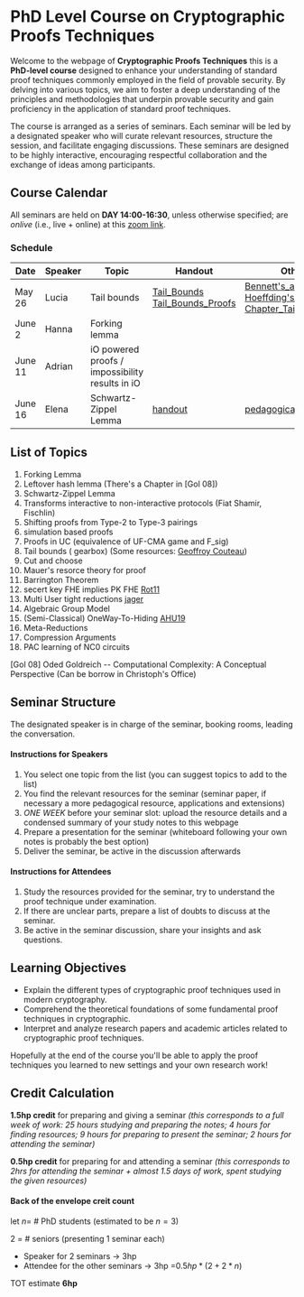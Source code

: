 # PhD Level Course on Cryptographic Proofs Techniques

Welcome to the webpage of **Cryptographic Proofs Techniques** this is a **PhD-level course** designed to enhance your understanding of standard proof techniques commonly employed in the field of provable security. By delving into various topics, we aim to foster a deep understanding of the principles and methodologies that underpin provable security and gain proficiency in the application of standard proof techniques. 

The course is arranged as a series of seminars. Each seminar will be led by a designated speaker who will curate relevant resources, structure the session, and facilitate engaging discussions. These seminars are designed to be highly interactive, encouraging respectful collaboration and the exchange of ideas among participants. 

## Course Calendar
All seminars are held on **DAY 14:00-16:30**, unless otherwise specified; are *onlive* (i.e., live + online) at this [zoom link](https://chalmers.zoom.us/j/61632716053).

### Schedule
Date | Speaker | Topic | Handout | Other Resources 
---|---|---|---| --- 
May 26  | Lucia | Tail bounds | [Tail_Bounds](Tail_Bounds.pdf)  [Tail_Bounds_Proofs](Tail%20Bound%20Proofs.pdf)| [Bennett's_and_Berstain_Inequality](Bennett's%20and%20Berstain%20Inequality.pdf) [Hoeffding's_Inequality](Hoeffding's%20Inequality.pdf) [Chapter_Tail_Bounds](Introduction%20to%20Probability%20for%20Computing%20-%20Chapter%2018%20-%20Tail%20Bounds.pdf)
June 2 | Hanna | Forking lemma |
June 11 | Adrian | iO powered proofs / impossibility results in iO|
June 16 | Elena | Schwartz-Zippel Lemma | [handout]() | [pedagogical](https://en.m.wikipedia.org/wiki/Schwartz%E2%80%93Zippel_lemma) 


## List of Topics

1. Forking Lemma
2. Leftover hash lemma (There's a Chapter in [Gol 08])
3. Schwartz-Zippel Lemma
4. Transforms interactive to non-interactive protocols (Fiat Shamir, Fischlin)
5. Shifting proofs from Type-2 to Type-3 pairings
6. simulation based proofs
7. Proofs in UC (equivalence of UF-CMA game and F_sig)
8. Tail bounds ( gearbox) (Some resources: [Geoffroy Couteau](https://geoffroycouteau.github.io/cheat-sheet/))
9.  Cut and choose
10. Mauer's resorce theory for proof
11. Barrington Theorem
12. secert key FHE implies PK FHE [Rot11](https://www.iacr.org/archive/tcc2011/65970216/65970216.pdf)
13. Multi User tight reductions [jager](https://eprint.iacr.org/2021/235.pdf)
14. Algebraic Group Model
15. (Semi-Classical) OneWay-To-Hiding [AHU19](https://eprint.iacr.org/2018/904.pdf)
16. Meta-Reductions
17. Compression Arguments
18. PAC learning of NC0 circuits

[Gol 08] Oded Goldreich -- Computational Complexity: A Conceptual Perspective (Can be borrow in Christoph's Office)

## Seminar Structure
The designated speaker is in charge of the seminar, booking rooms, leading the conversation.

#### Instructions for Speakers
1. You select one topic from the list (you can suggest topics to add to the list)
2. You find the relevant resources for the seminar (seminar paper, if necessary a more pedagogical resource, applications and extensions)
3. _ONE WEEK_ before your seminar slot: upload the resource details and a condensed summary of your study notes to this webpage
4. Prepare a presentation for the seminar (whiteboard following your own notes is probably the best option)
5. Deliver the seminar, be active in the discussion afterwards

#### Instructions for Attendees
1. Study the resources provided for the seminar, try to understand the proof technique under examination.
2. If there are unclear parts, prepare a list of doubts to discuss at the seminar.
3. Be active in the seminar discussion, share your insights and ask questions.


## Learning Objectives
- Explain the different types of cryptographic proof techniques used in modern cryptography.
- Comprehend the theoretical foundations of some fundamental proof techniques in cryptographic.
- Interpret and analyze research papers and academic articles related to cryptographic proof techniques.

Hopefully at the end of the course you'll be able to apply the proof techniques you learned to new settings and your own research work!

## Credit Calculation
**1.5hp credit** for preparing and giving a seminar 
*(this corresponds to a full week of work: 25 hours studying and preparing the notes; 4 hours for finding resources; 9 hours for preparing to present the seminar; 2 hours for attending the seminar)*

**0.5hp credit** for preparing for and attending a seminar 
*(this corresponds to 2hrs for attending the seminar + almost 1.5 days of work, spent studying the given resources)* 

#### Back of the envelope creit count
let $n=$ # PhD students (estimated to be $n=3$)

2 = # seniors (presenting 1 seminar each)

- Speaker for 2 seminars -> 3hp
- Attendee for the other seminars -> 3hp =$0.5hp*(2+2*n)$

TOT estimate **6hp**
